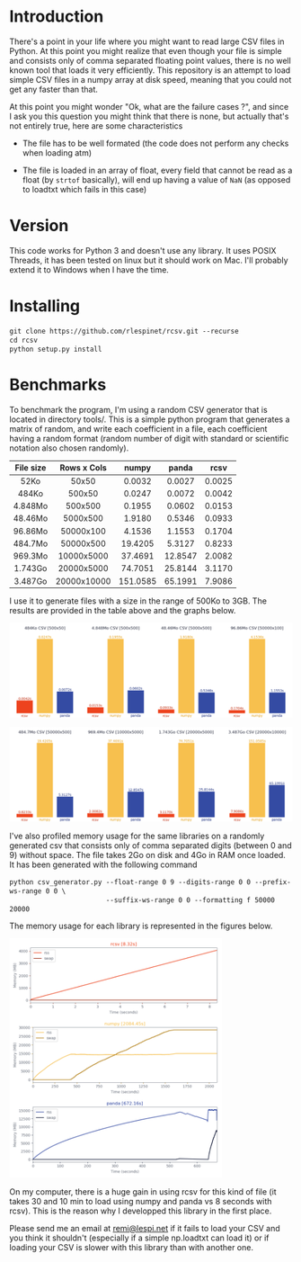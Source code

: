 # Introduction

There's a point in your life where you might want to read large CSV
files in Python. At this point you might realize that even though your
file is simple and consists only of comma separated floating point
values, there is no well known tool that loads it very efficiently.
This repository is an attempt to load simple CSV files in a numpy
array at disk speed, meaning that you could not get any faster than
that.

At this point you might wonder "Ok, what are the failure cases ?", and
since I ask you this question you might think that there is none, but
actually that's not entirely true, here are some characteristics

 * The file has to be well formated (the code does not perform any
   checks when loading atm)

 * The file is loaded in an array of float, every field that cannot be
   read as a float (by `strtof` basically), will end up having a value
   of `NaN` (as opposed to loadtxt which fails in this case)

# Version

This code works for Python 3 and doesn't use any library. It uses
POSIX Threads, it has been tested on linux but it should work on
Mac. I'll probably extend it to Windows when I have the time.

# Installing

    git clone https://github.com/rlespinet/rcsv.git --recurse
    cd rcsv
    python setup.py install

# Benchmarks

To benchmark the program, I'm using a random CSV generator that is
located in directory tools/. This is a simple python program that
generates a matrix of random, and write each coefficient in a file,
each coefficient having a random format (random number of digit with
standard or scientific notation also chosen randomly).

| File size | Rows x Cols | numpy    | panda   | rcsv   |
|:---------:|:-----------:|:--------:|:-------:|:------:|
| 52Ko      | 50x50       | 0.0032   | 0.0027  | 0.0025 |
| 484Ko     | 500x50      | 0.0247   | 0.0072  | 0.0042 |
| 4.848Mo   | 500x500     | 0.1955   | 0.0602  | 0.0153 |
| 48.46Mo   | 5000x500    | 1.9180   | 0.5346  | 0.0933 |
| 96.86Mo   | 50000x100   | 4.1536   | 1.1553  | 0.1704 |
| 484.7Mo   | 50000x500   | 19.4205  | 5.3127  | 0.8233 |
| 969.3Mo   | 10000x5000  | 37.4691  | 12.8547 | 2.0082 |
| 1.743Go   | 20000x5000  | 74.7051  | 25.8144 | 3.1170 |
| 3.487Go   | 20000x10000 | 151.0585 | 65.1991 | 7.9086 |

I use it to generate files with a size in the range of 500Ko to
3GB. The results are provided in the table above and the graphs below.

![alt text](https://github.com/rlespinet/rcsv/blob/master/docs/imgs/benchmark1.png/ "Benchmark from 500Ko to 100Mo")

![alt text](https://github.com/rlespinet/rcsv/blob/master/docs/imgs/benchmark2.png/ "Benchmark from 500Mo to 3.5Go")

I've also profiled memory usage for the same libraries on a randomly
generated csv that consists only of comma separated digits (between 0
and 9) without space. The file takes 2Go on disk and 4Go in RAM once
loaded. It has been generated with the following command

    python csv_generator.py --float-range 0 9 --digits-range 0 0 --prefix-ws-range 0 0 \
                            --suffix-ws-range 0 0 --formatting f 50000 20000

The memory usage for each library is represented in the figures below.

<img src="https://github.com/rlespinet/rcsv/blob/master/docs/imgs/memory_all.png" width="75%" title="Memory usage on a 2Go file">

On my computer, there is a huge gain in using rcsv for this kind of
file (it takes 30 and 10 min to load using numpy and panda vs 8
seconds with rcsv). This is the reason why I developped this library
in the first place.

Please send me an email at remi@lespi.net if it fails to load your CSV
and you think it shouldn't (especially if a simple np.loadtxt can load
it) or if loading your CSV is slower with this library than with
another one.
